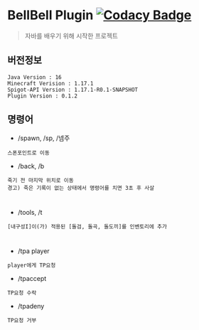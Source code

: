 # BellBell Plugin [![Codacy Badge](https://api.codacy.com/project/badge/Grade/b8b519e07b494434b7d51ee6a7981a17)](https://app.codacy.com/gh/InsanePhin/bellbell_plugin?utm_source=github.com&utm_medium=referral&utm_content=InsanePhin/bellbell_plugin&utm_campaign=Badge_Grade_Settings)

> 자바를 배우기 위해 시작한 프로젝트

## 버전정보
```
Java Version : 16
Minecraft Verision : 1.17.1
Spigot-API Version : 1.17.1-R0.1-SNAPSHOT
Plugin Version : 0.1.2
```

## 명령어
- /spawn, /sp, /넴주
```
스폰포인트로 이동
```

- /back, /b
```
죽기 전 마지막 위치로 이동
경고) 죽은 기록이 없는 상태에서 명령어를 치면 3초 후 사살
```
#
- /tools, /t
```
[내구성I]이(가) 적용된 [돌검, 돌곡, 돌도끼]를 인벤토리에 추가
```
#
- /tpa player
```
player에게 TP요청
```

 * /tpaccept
```
TP요청 수락
```

 * /tpadeny
```
TP요청 거부
```
